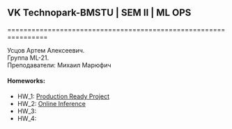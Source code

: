 ## VK Technopark-BMSTU | SEM II | ML OPS

================================================================ 
  
Усцов Артем Алексеевич.  
Группа ML-21.  
Преподаватели: Михаил Марюфич  

#### Homeworks:
- HW_1: [Production Ready Project](https://github.com/made-mlops-2022/artem_ustsov/blob/main/hw_descriptions/HW_1.md])
- HW_2: [Online Inference]()
- HW_3:
- HW_4:
